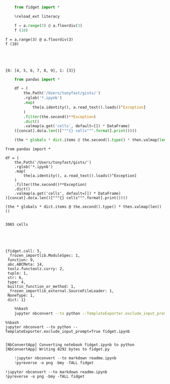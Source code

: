 

```python
    from fidget import *

    %reload_ext literacy
```


```python
    f = a.range(3) @ a.floordiv(3)
    f (10)
```


    f = a.range(3) @ a.floordiv(3)
    f (10)





    {0: [4, 5, 6, 7, 8, 9], 1: [3]}




```python
    from pandas import *

    df = (
        the.Path('/Users/tonyfast/gists/')
        .rglob('*.ipynb')
        .map(
            the[a.identity(), a.read_text().loads()^Exception]
        )
        .filter(the.second()**Exception)
        .dict()
        .valmap(a.get('cells', default=[]) * DataFrame)
    )[concat].do(a.len()["""{} cells""".format].print())()

    (the * globals * dict.items @ the.second().type() * then.valmap(len))()
```


    from pandas import *

    df = (
        the.Path('/Users/tonyfast/gists/')
        .rglob('*.ipynb')
        .map(
            the[a.identity(), a.read_text().loads()^Exception]
        )
        .filter(the.second()**Exception)
        .dict()
        .valmap(a.get('cells', default=[]) * DataFrame)
    )[concat].do(a.len()["""{} cells""".format].print())()

    (the * globals * dict.items @ the.second().type() * then.valmap(len))()


    3065 cells





    {fidget.call: 5,
     _frozen_importlib.ModuleSpec: 1,
     function: 9,
     abc.ABCMeta: 14,
     toolz.functoolz.curry: 2,
     tuple: 1,
     str: 6,
     type: 4,
     builtin_function_or_method: 1,
     _frozen_importlib_external.SourceFileLoader: 1,
     NoneType: 1,
     dict: 1}




```bash
    %%bash 
    jupyter nbconvert --to python --TemplateExporter.exclude_input_prompt=True fidget.ipynb
```


    %%bash 
    jupyter nbconvert --to python --TemplateExporter.exclude_input_prompt=True fidget.ipynb


    [NbConvertApp] Converting notebook fidget.ipynb to python
    [NbConvertApp] Writing 8292 bytes to fidget.py



```python
    !jupyter nbconvert --to markdown readme.ipynb
    !pyreverse -o png -bmy -fALL fidget
```


    !jupyter nbconvert --to markdown readme.ipynb
    !pyreverse -o png -bmy -fALL fidget

